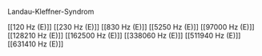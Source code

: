 Landau-Kleffner-Syndrom

[[120 Hz (E)]]
[[230 Hz (E)]]
[[830 Hz (E)]]
[[5250 Hz (E)]]
[[97000 Hz (E)]]
[[128210 Hz (E)]]
[[162500 Hz (E)]]
[[338060 Hz (E)]]
[[511940 Hz (E)]]
[[631410 Hz (E)]]